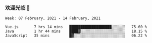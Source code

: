 ### 欢迎光临 👋

<!--
**lianganqing/lianganqing** is a ✨ _special_ ✨ repository because its `README.md` (this file) appears on your GitHub profile.

Here are some ideas to get you started:

- 🔭 I’m currently working on ...
- 🌱 I’m currently learning ...
- 👯 I’m looking to collaborate on ...
- 🤔 I’m looking for help with ...
- 💬 Ask me about ...
- 📫 How to reach me: ...
- 😄 Pronouns: ...
- ⚡ Fun fact: ...
-->
<!--START_SECTION:waka-->
```text
Week: 07 February, 2021 - 14 February, 2021

Vue.js       7 hrs 14 mins   ███████████████████░░░░░░   75.60 % 
Java         1 hr 44 mins    ████▓░░░░░░░░░░░░░░░░░░░░   18.15 % 
JavaScript   35 mins         █▓░░░░░░░░░░░░░░░░░░░░░░░   06.22 % 
```
<!--END_SECTION:waka-->
